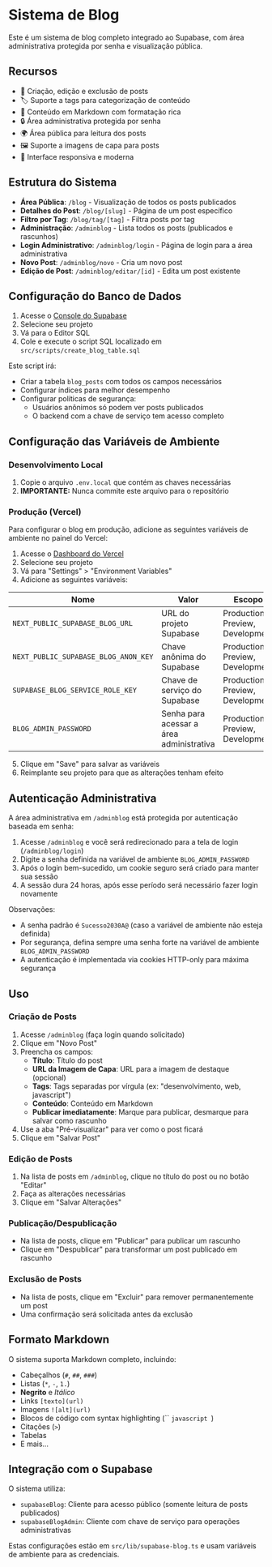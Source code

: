 # Sistema de Blog

Este é um sistema de blog completo integrado ao Supabase, com área administrativa protegida por senha e visualização pública.

## Recursos

- 📝 Criação, edição e exclusão de posts
- 🏷️ Suporte a tags para categorização de conteúdo
- 📄 Conteúdo em Markdown com formatação rica
- 🔒 Área administrativa protegida por senha
- 🌍 Área pública para leitura dos posts
- 🖼️ Suporte a imagens de capa para posts
- 📱 Interface responsiva e moderna

## Estrutura do Sistema

- **Área Pública**: `/blog` - Visualização de todos os posts publicados
- **Detalhes do Post**: `/blog/[slug]` - Página de um post específico
- **Filtro por Tag**: `/blog/tag/[tag]` - Filtra posts por tag
- **Administração**: `/adminblog` - Lista todos os posts (publicados e rascunhos)
- **Login Administrativo**: `/adminblog/login` - Página de login para a área administrativa
- **Novo Post**: `/adminblog/novo` - Cria um novo post
- **Edição de Post**: `/adminblog/editar/[id]` - Edita um post existente

## Configuração do Banco de Dados

1. Acesse o [Console do Supabase](https://app.supabase.io)
2. Selecione seu projeto
3. Vá para o Editor SQL
4. Cole e execute o script SQL localizado em `src/scripts/create_blog_table.sql`

Este script irá:
- Criar a tabela `blog_posts` com todos os campos necessários
- Configurar índices para melhor desempenho
- Configurar políticas de segurança:
  - Usuários anônimos só podem ver posts publicados
  - O backend com a chave de serviço tem acesso completo

## Configuração das Variáveis de Ambiente

### Desenvolvimento Local

1. Copie o arquivo `.env.local` que contém as chaves necessárias
2. **IMPORTANTE:** Nunca commite este arquivo para o repositório

### Produção (Vercel)

Para configurar o blog em produção, adicione as seguintes variáveis de ambiente no painel do Vercel:

1. Acesse o [Dashboard do Vercel](https://vercel.com)
2. Selecione seu projeto
3. Vá para "Settings" > "Environment Variables"
4. Adicione as seguintes variáveis:

| Nome | Valor | Escopo |
|------|-------|--------|
| `NEXT_PUBLIC_SUPABASE_BLOG_URL` | URL do projeto Supabase | Production, Preview, Development |
| `NEXT_PUBLIC_SUPABASE_BLOG_ANON_KEY` | Chave anônima do Supabase | Production, Preview, Development |
| `SUPABASE_BLOG_SERVICE_ROLE_KEY` | Chave de serviço do Supabase | Production, Preview, Development |
| `BLOG_ADMIN_PASSWORD` | Senha para acessar a área administrativa | Production, Preview, Development |

5. Clique em "Save" para salvar as variáveis
6. Reimplante seu projeto para que as alterações tenham efeito

## Autenticação Administrativa

A área administrativa em `/adminblog` está protegida por autenticação baseada em senha:

1. Acesse `/adminblog` e você será redirecionado para a tela de login (`/adminblog/login`)
2. Digite a senha definida na variável de ambiente `BLOG_ADMIN_PASSWORD`
3. Após o login bem-sucedido, um cookie seguro será criado para manter sua sessão
4. A sessão dura 24 horas, após esse período será necessário fazer login novamente

Observações:
- A senha padrão é `Sucesso2030A@` (caso a variável de ambiente não esteja definida)
- Por segurança, defina sempre uma senha forte na variável de ambiente `BLOG_ADMIN_PASSWORD`
- A autenticação é implementada via cookies HTTP-only para máxima segurança

## Uso

### Criação de Posts

1. Acesse `/adminblog` (faça login quando solicitado)
2. Clique em "Novo Post"
3. Preencha os campos:
   - **Título**: Título do post
   - **URL da Imagem de Capa**: URL para a imagem de destaque (opcional)
   - **Tags**: Tags separadas por vírgula (ex: "desenvolvimento, web, javascript")
   - **Conteúdo**: Conteúdo em Markdown
   - **Publicar imediatamente**: Marque para publicar, desmarque para salvar como rascunho
4. Use a aba "Pré-visualizar" para ver como o post ficará
5. Clique em "Salvar Post"

### Edição de Posts

1. Na lista de posts em `/adminblog`, clique no título do post ou no botão "Editar"
2. Faça as alterações necessárias
3. Clique em "Salvar Alterações"

### Publicação/Despublicação

- Na lista de posts, clique em "Publicar" para publicar um rascunho
- Clique em "Despublicar" para transformar um post publicado em rascunho

### Exclusão de Posts

- Na lista de posts, clique em "Excluir" para remover permanentemente um post
- Uma confirmação será solicitada antes da exclusão

## Formato Markdown

O sistema suporta Markdown completo, incluindo:
- Cabeçalhos (`#`, `##`, `###`)
- Listas (`*`, `-`, `1.`)
- **Negrito** e *Itálico*
- Links `[texto](url)`
- Imagens `![alt](url)`
- Blocos de código com syntax highlighting (`` ```javascript ```)
- Citações (`>`)
- Tabelas
- E mais...

## Integração com o Supabase

O sistema utiliza:
- `supabaseBlog`: Cliente para acesso público (somente leitura de posts publicados)
- `supabaseBlogAdmin`: Cliente com chave de serviço para operações administrativas

Estas configurações estão em `src/lib/supabase-blog.ts` e usam variáveis de ambiente para as credenciais. 
